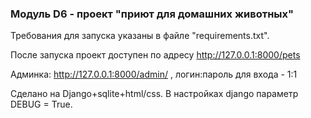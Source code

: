 ### Модуль D6 - проект "приют для домашних животных"

Требования для запуска указаны в файле "requirements.txt".

После запуска проект доступен по адресу http://127.0.0.1:8000/pets

Админка: http://127.0.0.1:8000/admin/ , логин:пароль для входа - 1:1

Сделано на Django+sqlite+html/css. В настройках django параметр DEBUG = True.
